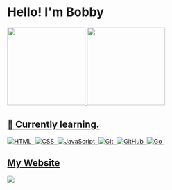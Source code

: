# Hello! I'm Bobby
<div>
  <a href="https://github.com/o-bobby">
  <img height="180em" src="https://github-readme-stats.vercel.app/api?username=o-bobby&show_icons=true&theme=dark&include_all_commits=true&count_private=true"/>
  <img height="180em" src="https://github-readme-stats.vercel.app/api/top-langs/?username=o-bobby&layout=compact&langs_count=7&theme=dark"/>
</div>
  
 

## 🌱 Currently learning.

![HTML](https://img.shields.io/badge/-HTML-ccc?style=flat&logo=HTML5)&nbsp;
![CSS](https://img.shields.io/badge/-CSS-ccc?style=flat&logo=CSS3&logoColor=1572B6)&nbsp;
![JavaScript](https://img.shields.io/badge/-JavaScript-999?style=flat&logo=javascript)&nbsp;
![Git](https://img.shields.io/badge/-Git-ccc?style=flat&logo=git&logoColor=red)&nbsp;
![GitHub](https://img.shields.io/badge/-GitHub-ccc?style=flat&logo=github&logoColor=black)&nbsp;
![Go](https://img.shields.io/badge/Go-00ADD8?style=style=flat&logo=go&logoColor=white)&nbsp;

## My Website  
<a href="https://o-bobby.github.io/bobby/" target="_blank"><img src="https://img.shields.io/badge/-Website-%230077B5?style=for-the-badge" target="_blank"></a> 

  
  
  








